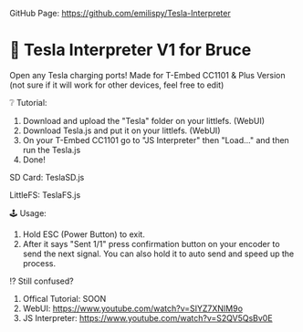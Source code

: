 GitHub Page:
https://github.com/emilispy/Tesla-Interpreter

# 🧪 Tesla Interpreter V1 for Bruce
Open any Tesla charging ports!
Made for T-Embed CC1101 & Plus Version (not sure if it will work for other devices, feel free to edit)

❔ Tutorial:
1. Download and upload the "Tesla" folder on your littlefs. (WebUI)
2. Download Tesla.js and put it on your littlefs. (WebUI)
3. On your T-Embed CC1101 go to "JS Interpreter" then "Load..." and then run the Tesla.js
4. Done!
   
SD Card: TeslaSD.js

LittleFS: TeslaFS.js

🕹️ Usage:
1. Hold ESC (Power Button) to exit.
2. After it says "Sent 1/1" press confirmation button on your encoder to send the next signal.
   You can also hold it to auto send and speed up the process.

⁉️ Still confused?
1. Offical Tutorial: SOON
2. WebUI: https://www.youtube.com/watch?v=SIYZ7XNIM9o
3. JS Interpreter: https://www.youtube.com/watch?v=S2QV5QsBv0E

